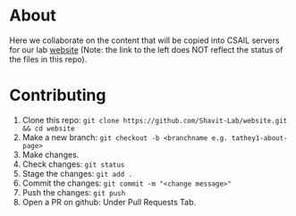 # About
Here we collaborate on the content that will be copied into CSAIL servers for our lab [website](https://shavitlab.csail.mit.edu/) (Note: the link to the left does NOT reflect the status of the files in this repo).

# Contributing
1. Clone this repo: `git clone https://github.com/Shavit-Lab/website.git && cd website`
2. Make a new branch: `git checkout -b <branchname e.g. tathey1-about-page>`
3. Make changes.
4. Check changes: `git status`
5. Stage the changes: `git add .`
6. Commit the changes: `git commit -m "<change message>"`
7. Push the changes: `git push`
8. Open a PR on github: Under Pull Requests Tab.

